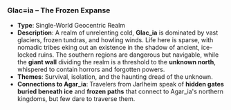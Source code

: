 ### **Glac=ia** – The Frozen Expanse

- **Type**: Single-World Geocentric Realm
- **Description**: A realm of unrelenting cold, **Glac_ia** is dominated by vast glaciers, frozen tundras, and howling winds. Life here is sparse, with nomadic tribes eking out an existence in the shadow of ancient, ice-locked ruins. The southern regions are dangerous but navigable, while the **giant wall** dividing the realm is a threshold to the **unknown north**, whispered to contain horrors and forgotten powers.
- **Themes**: Survival, isolation, and the haunting dread of the unknown.
- **Connections to Agar_ia**: Travelers from Jarlheim speak of **hidden gates buried beneath ice** and **frozen paths** that connect to Agar_ia's northern kingdoms, but few dare to traverse them.